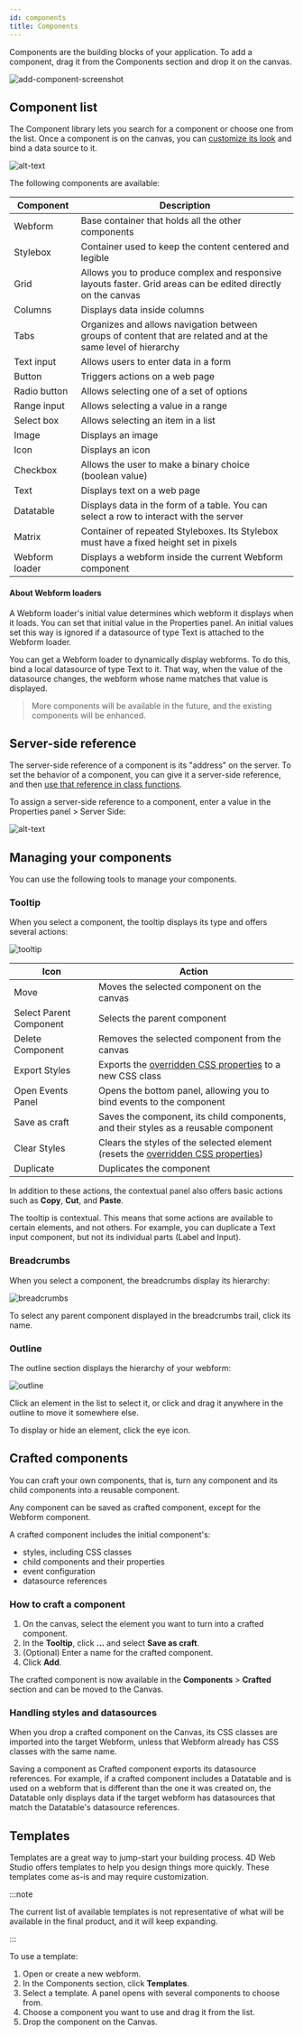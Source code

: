 ```yaml
---
id: components
title: Components
---
```


Components are the building blocks of your application. To add a component, drag it from the Components section and drop it on the canvas.

![add-component-screenshot](img/add-component.png)

## Component list

The Component library lets you search for a component or choose one from the list. Once a component is on the canvas, you can [customize its look](styling.md) and bind a data source to it.

![alt-text](img/components.png)

The following components are available: 

|Component|Description|
|---|---|
|Webform| Base container that holds all the other components| 
|Stylebox| Container used to keep the content centered and legible |
|Grid| Allows you to produce complex and responsive layouts faster. Grid areas can be edited directly on the canvas |
|Columns|Displays data inside columns|
|Tabs|Organizes and allows navigation between groups of content that are related and at the same level of hierarchy|
|Text input|Allows users to enter data in a form|
|Button|Triggers actions on a web page|
|Radio button|Allows selecting one of a set of options|
|Range input|Allows selecting a value in a range|
|Select box|Allows selecting an item in a list|
|Image|Displays an image|
|Icon|Displays an icon|
|Checkbox|Allows the user to make a binary choice (boolean value)|
|Text|Displays text on a web page|
|Datatable|Displays data in the form of a table. You can select a row to interact with the server|
|Matrix| Container of repeated Styleboxes. Its Stylebox must have a fixed height set in pixels|
|Webform loader| Displays a webform inside the current Webform component|

#### About Webform loaders

A Webform loader's initial value determines which webform it displays when it loads. You can set that initial value in the Properties panel. An initial values set this way is ignored if a datasource of type Text is attached to the Webform loader.

You can get a Webform loader to dynamically display webforms. To do this, bind a local datasource of type Text to it. That way, when the value of the datasource changes, the webform whose name matches that value is displayed. 

> More components will be available in the future, and the existing components will be enhanced.

## Server-side reference

The server-side reference of a component is its "address" on the server. To set the behavior of a component, you can give it a server-side reference, and then [use that reference in class functions](../API/WebFormItemClass.md).

To assign a server-side reference to a component, enter a value in the Properties panel > Server Side:

![alt-text](img/image-server-side.png)

## Managing your components

You can use the following tools to manage your components.

### Tooltip

When you select a component, the tooltip displays its type and offers several actions:

![tooltip](img/tooltip.png)

|Icon|Action|
|---|---|
|Move|Moves the selected component on the canvas|
|Select Parent Component|Selects the parent component|
|Delete Component|Removes the selected component from the canvas|
|Export Styles|Exports the [overridden CSS properties](styling.md#overriding-style-properties) to a new CSS class|
|Open Events Panel|Opens the bottom panel, allowing you to bind events to the component|
|Save as craft|Saves the component, its child components, and their styles as a reusable component|
|Clear Styles|Clears the styles of the selected element (resets the [overridden CSS properties](styling.md#overriding-style-properties))|
|Duplicate|Duplicates the component|

In addition to these actions, the contextual panel also offers basic actions such as **Copy**, **Cut**, and **Paste**.

The tooltip is contextual. This means that some actions are available to certain elements, and not others. For example, you can duplicate a Text input component, but not its individual parts (Label and Input). 

### Breadcrumbs

When you select a component, the breadcrumbs display its hierarchy:

![breadcrumbs](img/breadcrumbs.png)

To select any parent component displayed in the breadcrumbs trail, click its name. 

### Outline

The outline section displays the hierarchy of your webform:

![outline](img/outline.png)

Click an element in the list to select it, or click and drag it anywhere in the outline to move it somewhere else.

To display or hide an element, click the eye icon.

## Crafted components

You can craft your own components, that is, turn any component and its child components into a reusable component. 

Any component can be saved as crafted component, except for the Webform component.

A crafted component includes the initial component's:
* styles, including CSS classes
* child components and their properties
* event configuration
* datasource references

### How to craft a component

1. On the canvas, select the element you want to turn into a crafted component.
2. In the **Tooltip**, click **...** and select **Save as craft**.
3. (Optional) Enter a name for the crafted component.
4. Click **Add**.

The crafted component is now available in the **Components** > **Crafted** section and can be moved to the Canvas.

### Handling styles and datasources

When you drop a crafted component on the Canvas, its CSS classes are imported into the target Webform, unless that Webform already has CSS classes with the same name.

Saving a component as Crafted component exports its datasource references. For example, if a crafted component includes a Datatable and is used on a webform that is different than the one it was created on, the Datatable only displays data if the target webform has datasources that match the Datatable's datasource references.

## Templates

Templates are a great way to jump-start your building process. 4D Web Studio offers templates to help you design things more quickly. These templates come as-is and may require customization.

:::note

The current list of available templates is not representative of what will be available in the final product, and it will keep expanding.

:::

To use a template:

1. Open or create a new webform.
2. In the Components section, click **Templates**.
3. Select a template. A panel opens with several components to choose from.
4. Choose a component you want to use and drag it from the list.
5. Drop the component on the Canvas.



